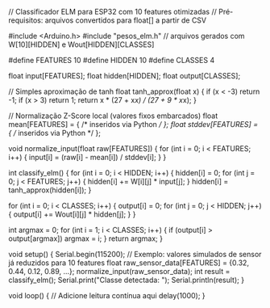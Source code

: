 // Classificador ELM para ESP32 com 10 features otimizadas
// Pré-requisitos: arquivos convertidos para float[] a partir de CSV

#include <Arduino.h>
#include "pesos_elm.h" // arquivos gerados com W[10][HIDDEN] e Wout[HIDDEN][CLASSES]

#define FEATURES 10
#define HIDDEN 10
#define CLASSES 4

float input[FEATURES];
float hidden[HIDDEN];
float output[CLASSES];

// Simples aproximação de tanh
float tanh_approx(float x) {
  if (x < -3) return -1;
  if (x > 3) return 1;
  return x * (27 + x*x) / (27 + 9 * x*x);
}

// Normalização Z-Score local (valores fixos embarcados)
float mean[FEATURES] = { /* inseridos via Python */ };
float stddev[FEATURES] = { /* inseridos via Python */ };

void normalize_input(float raw[FEATURES]) {
  for (int i = 0; i < FEATURES; i++) {
    input[i] = (raw[i] - mean[i]) / stddev[i];
  }
}

int classify_elm() {
  for (int i = 0; i < HIDDEN; i++) {
    hidden[i] = 0;
    for (int j = 0; j < FEATURES; j++) {
      hidden[i] += W[i][j] * input[j];
    }
    hidden[i] = tanh_approx(hidden[i]);
  }

  for (int i = 0; i < CLASSES; i++) {
    output[i] = 0;
    for (int j = 0; j < HIDDEN; j++) {
      output[i] += Wout[i][j] * hidden[j];
    }
  }

  int argmax = 0;
  for (int i = 1; i < CLASSES; i++) {
    if (output[i] > output[argmax]) argmax = i;
  }
  return argmax;
}

void setup() {
  Serial.begin(115200);
  // Exemplo: valores simulados de sensor já reduzidos para 10 features
  float raw_sensor_data[FEATURES] = {0.32, 0.44, 0.12, 0.89, ...};
  normalize_input(raw_sensor_data);
  int result = classify_elm();
  Serial.print("Classe detectada: ");
  Serial.println(result);
}

void loop() {
  // Adicione leitura contínua aqui
  delay(1000);
}
